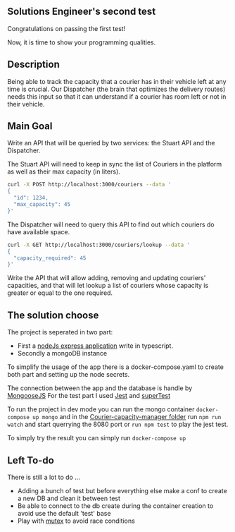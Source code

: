 ## Solutions Engineer's second test
Congratulations on passing the first test!

Now, it is time to show your programming qualities.

## Description
Being able to track the capacity that a courier has in their vehicle left at any time is crucial. Our Dispatcher (the brain that optimizes the delivery routes) needs this input so that it can understand if a courier has room left or not in their vehicle.

## Main Goal

Write an API that will be queried by two services: the Stuart API and the Dispatcher.

The Stuart API will need to keep in sync the list of Couriers in the platform as well as their max capacity (in liters).
```bash
curl -X POST http://localhost:3000/couriers --data '
{
  "id": 1234,
  "max_capacity": 45
}'
```
The Dispatcher will need to query this API to find out which couriers do have available space.
```bash
curl -X GET http://localhost:3000/couriers/lookup --data '
{
  "capacity_required": 45
}'
```
Write the API that will allow adding, removing and updating couriers' capacities, and that will let lookup a list of couriers whose capacity is greater or equal to the one required.
## The solution choose

The project is seperated in two part:
 - First a [nodeJs express application](https://github.com/Filibert/solutions-engineers/tree/dev/second_test/courier-capacity-manager) write in typescript.
 - Secondly a mongoDB instance

To simplify the usage of the app there is a docker-compose.yaml to create both part and setting up the node secrets.

The connection between the app and the database is handle by [MongooseJS](https://mongoosejs.com/)
For the test part I used [Jest](https://jestjs.io/) and [superTest](https://github.com/visionmedia/supertest)

To run the project in dev mode you can run the mongo container ```docker-compose up mongo``` and in the [Courier-capacity-manager folder](https://github.com/Filibert/solutions-engineers/tree/dev/second_test/courier-capacity-manager) run ```npm run watch``` and start querrying the 8080 port or ```run npm test``` to play the jest test.

To simply try the result you can simply run ```docker-compose up```  

## Left To-do

There is still a lot to do ...
 - Adding a bunch of test but before everything else make a conf to create a new DB and clean it between test
 - Be able to connect to the db create during the container creation to avoid use the default 'test' base
 - Play with [mutex](https://www.npmjs.com/package/async-mutex) to avoid race conditions  
